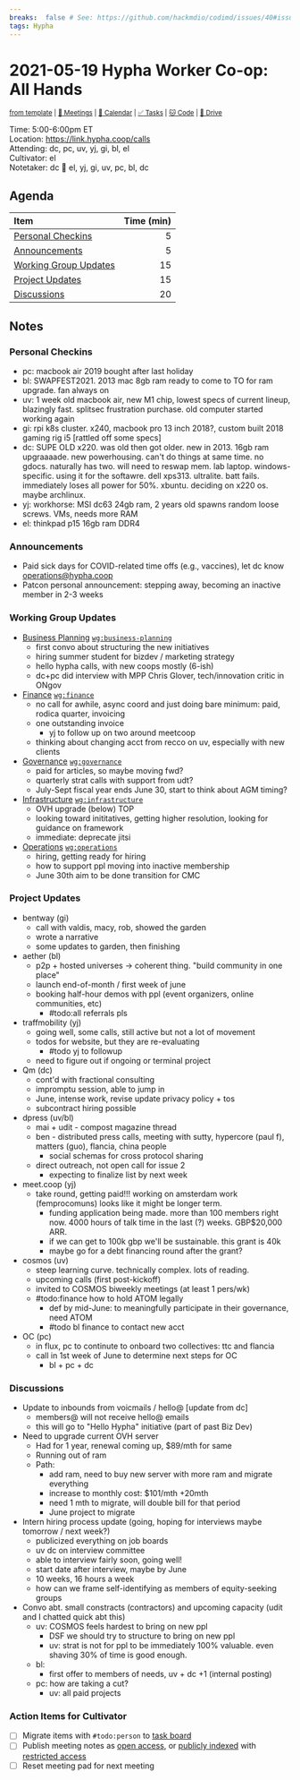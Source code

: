 ```yaml
---
breaks:  false # See: https://github.com/hackmdio/codimd/issues/40#issuecomment-172927690
tags: Hypha
---
```

# 2021-05-19 Hypha Worker Co-op: All Hands

<sup>[from template][template] | [:notebook: Meetings][meetings] | [:date: Calendar][calendar] | [:white_check_mark: Tasks][tasks] | [:cat: Code][gh] | [:open_file_folder: Drive][drive]</sup>

Time:       5:00-6:00pm ET  
Location:   https://link.hypha.coop/calls  
Attending:  dc, pc, uv, yj, gi, bl, el  
Cultivator: el  
Notetaker:  dc :raising_hand: el, yj, gi, uv, pc, bl, dc

## Agenda

| Item                                            | Time (min) |
|:------------------------------------------------|-----------:|
| [Personal Checkins](#Personal-Checkins)         |          5 |
| [Announcements](#Announcements)                 |          5 |
| [Working Group Updates](#Working-Group-Updates) |         15 |
| [Project Updates](#Project-Updates)             |         15 |
| [Discussions](#Discussions)                     |         20 |

## Notes

### Personal Checkins

- pc: macbook air 2019 bought after last holiday
- bl: SWAPFEST2021. 2013 mac 8gb ram ready to come to TO for ram upgrade. fan always on
- uv: 1 week old macbook air, new M1 chip, lowest specs of current lineup, blazingly fast. splitsec frustration purchase. old computer started working again
- gi: rpi k8s cluster. x240, macbook pro 13 inch 2018?, custom built 2018 gaming rig i5 [rattled off some specs]
- dc: SUPE OLD x220. was old then got older. new in 2013. 16gb ram upgraaaade. new powerhousing. can't do things at same time. no gdocs. naturally has two. will need to reswap mem. lab laptop. windows-specific. using it for the softawre. dell xps313. ultralite. batt fails. immediately loses all power for 50%. xbuntu. deciding on x220 os. maybe archlinux.
- yj: workhorse: MSI dc63 24gb ram, 2 years old spawns random loose screws. VMs, needs more RAM
- el: thinkpad p15 16gb ram DDR4 

### Announcements

- Paid sick days for COVID-related time offs (e.g., vaccines), let dc know operations@hypha.coop
- Patcon personal announcement: stepping away, becoming an inactive member in 2-3 weeks

### Working Group Updates

- [Business Planning][biz-wg] [`wg:business-planning`][l-biz]
    - first convo about structuring the new initiatives
    - hiring summer student for bizdev / marketing strategy
    - hello hypha calls, with new coops mostly (6-ish)
    - dc+pc did interview with MPP Chris Glover, tech/innovation critic in ONgov
- [Finance][fin-wg] [`wg:finance`][l-fin]
    - no call for awhile, async coord and just doing bare minimum: paid, rodica quarter, invoicing
    - one outstanding invoice
        - yj to follow up on two around meetcoop
    - thinking about changing acct from recco on uv, especially with new clients
- [Governance][gov-wg] [`wg:governance`][l-gov]
    - paid for articles, so maybe moving fwd?
    - quarterly strat calls with support from udt?
    - July-Sept fiscal year ends June 30, start to think about AGM timing?
- [Infrastructure][inf-wg] [`wg:infrastructure`][l-inf]
    - OVH upgrade (below) TOP
    - looking toward inititatives, getting higher resolution, looking for guidance on framework
    - immediate: deprecate jitsi
- [Operations][ops-wg] [`wg:operations`][l-ops]
    - hiring, getting ready for hiring
    - how to support ppl moving into inactive membership
    - June 30th aim to be done transition for CMC

### Project Updates

- bentway (gi)
    - call with  valdis, macy, rob, showed the garden
    - wrote a narrative
    - some updates to garden, then finishing
- aether (bl)
    - p2p + hosted universes -> coherent thing. "build community in one place"
    - launch end-of-month / first week of june
    - booking half-hour demos with ppl (event organizers, online communities, etc)
        - #todo:all referrals pls
- traffmobility (yj)
    - going well, some calls, still active but not a lot of movement
    - todos for website, but they are re-evaluating
        - #todo yj to followup
    - need to figure out if ongoing or terminal project
- Qm (dc)
    - cont'd with fractional consulting
    - impromptu session, able to jump in
    - June, intense work, revise update privacy policy + tos
    - subcontract hiring possible
- dpress (uv/bl)
    - mai + udit - compost magazine thread
    - ben - distributed press calls, meeting with sutty, hypercore (paul f), matters (guo), flancia, china people
        - social schemas for cross protocol sharing
    - direct outreach, not open call for issue 2
        - expecting to finalize list by next week
- meet.coop  (yj)
    - take round, getting paid!!! working on amsterdam work (femprocomuns) looks like it might be longer term. 
        - funding application being made. more than 100 members right now. 4000 hours of talk time in the last (?) weeks. GBP$20,000 ARR.
        - if we can get to 100k gbp we'll be sustainable. this grant is 40k
        - maybe go for a debt financing round after the grant?
- cosmos (uv)
    - steep learning curve. technically complex. lots of reading.
    - upcoming calls (first post-kickoff)
    - invited to COSMOS biweekly meetings (at least 1 pers/wk)
    - #todo:finance how to hold ATOM legally
        - def by mid-June: to meaningfully participate in their governance, need ATOM
        - #todo bl finance to contact new acct
- OC (pc)
    - in flux, pc to continute to onboard two collectives: ttc and flancia
    - call in 1st week of June to determine next steps for OC
        - bl + pc + dc

### Discussions

- Update to inbounds from voicmails / hello@ [update from dc]
    - members@ will not receive hello@ emails
    - this will go to "Hello Hypha" initiative (part of past Biz Dev)
- Need to upgrade current OVH server
    - Had for 1 year, renewal coming up, $89/mth for same
    - Running out of ram
    - Path: 
        - add ram, need to buy new server with more ram and migrate everything
        - increase to monthly cost: $101/mth +20mth
        - need 1 mth to migrate, will double bill for that period
        - June project to migrate
- Intern hiring process update (going, hoping for interviews maybe tomorrow / next week?)
    - publicized everything on job boards
    - uv dc on interview committee
    - able to interview fairly soon, going well!
    - start date after interview, maybe by June
    - 10 weeks, 16 hours a week
    - how can we frame self-identifying as members of equity-seeking groups
- Convo abt. small constracts (contractors) and upcoming capacity (udit and I chatted quick abt this)
    - uv: COSMOS feels hardest to bring on new ppl
        - DSF we should try to structure to bring on new ppl
        - uv: strat is not for ppl to be immediately 100% valuable. even shaving 30% of time is good enough.
    - bl:
        - first offer to members of needs, uv + dc +1 (internal posting)
    - pc: how are taking a cut?
        - uv: all paid projects


### Action Items for Cultivator

- [ ] Migrate items with `#todo:person` to [task board][tasks]
- [ ] Publish meeting notes as [open access][public], or [publicly indexed][index] with [restricted access][private]
- [ ] Reset meeting pad for next meeting

<!-- Links: Important -->
[template]: https://link.hypha.coop/template
[meetings]: https://link.hypha.coop/meetings
[calendar]: https://link.hypha.coop/calendar
[tasks]:    https://link.hypha.coop/tasks
[gh]:       https://link.hypha.coop/gh
[drive]:    https://link.hypha.coop/drive

<!-- Links: Labels -->
[l-pri-hi]: https://github.com/orgs/hyphacoop/projects/2?card_filter_query=label:[priority-★★★]
[l-pri-md]: https://github.com/orgs/hyphacoop/projects/2?card_filter_query=label:[priority-★★☆]
[l-pri-lo]: https://github.com/orgs/hyphacoop/projects/2?card_filter_query=label:[priority-★☆☆]
[l-pri-none]: https://github.com/orgs/hyphacoop/projects/2?card_filter_query=-label:[priority-★☆☆]+-label:[priority-★★☆]+-label:[priority-★★★]
[l-biz]: https://github.com/orgs/hyphacoop/projects/2?card_filter_query=label:"wg:business-planning"
[l-fin]: https://github.com/orgs/hyphacoop/projects/2?card_filter_query=label:"wg:finance"
[l-gov]: https://github.com/orgs/hyphacoop/projects/2?card_filter_query=label:"wg:governance
[l-inf]: https://github.com/orgs/hyphacoop/projects/2?card_filter_query=label:"wg:infrastructure"
[l-ops]: https://github.com/orgs/hyphacoop/projects/2?card_filter_query=label:"wg:operations"
[l-none]: https://github.com/orgs/hyphacoop/projects/2?card_filter_query=-label:wg:operations+-label:wg:infrastructure+-label:wg:finance+-label:wg:governance+-label:wg:business-planning

<!-- Links: Working Groups -->
[biz-wg]: https://link.hypha.coop/biz-wg
[fin-wg]: https://link.hypha.coop/fin-wg
[gov-wg]: https://link.hypha.coop/gov-wg
[inf-wg]: https://link.hypha.coop/inf-wg
[ops-wg]: https://link.hypha.coop/ops-wg

<!-- Links: Archive -->
[public]:   https://github.com/hyphacoop/organizing/new/master?filename=_posts/meeting-notes/2021-MM-DD-all-hands.md
[index]:    https://github.com/hyphacoop/organizing/new/master?filename=_posts/private/meeting-notes/2021-MM-DD-all-hands.md&value=Empty%20file%20for%20public%20indexing%20of%20access-restricted%20file.
[private]:  https://github.com/hyphacoop/organizing-private/new/master?filename=meeting-notes/2021-MM-DD-all-hands.md
